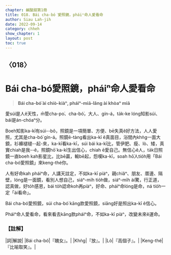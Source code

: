 ```yaml
---
chapter: 鹹酸甜第1冊
title: 018. Bái cha-bó͘愛照鏡，pháiⁿ命人愛看命
author: Siau Lah-jih
date: 2022-09-14
category: chheh
show_chapter: 1
layout: post
toc: true
---
```

  
## 〈018〉
# Bái cha-bó͘愛照鏡，pháiⁿ命人愛看命
>**Bái cha-bó͘ ài chiò-kiàⁿ, pháiⁿ-miā-lâng ài khòaⁿ miā**
 
愛súi是人ê天性，m̄管cha-po͘、cha-bó͘，大人、gín-á，ta̍k-ke lóng知影súi、bái是án-chóaⁿ分。

Boeh知影ka-kī有súi--bô，照鏡是一項簡單、方便、bē失真ê好方法，人人愛照，尤其是cha-bó͘ gín-á。照鏡ē-tàng看出ka-kī ê真面目，浴間內khǹg一面大鏡，衫褲褪褪--起-來，ka-kī看ka-kī，súi bái ka-kī比，管伊肥、瘦、lò、矮，真實chiah是我--ê，照鏡hō͘ ka-kī生出信心，chiah ē愛自己。無信心ê人，ta̍k日照鏡一直boeh kah影星比，比bē贏，輸bē起，怨嘆ka-kī，soah hō͘人tio̍h用「Bái cha-bó͘愛照鏡」來keng-thé你。

人有好命kah pháiⁿ命，人講天註定，不如ka-kī piàⁿ，親chiâⁿ、朋友、厝邊、隔壁，lóng是一面鏡，看別人想自己，siáⁿ-mi̍h tio̍h做，siáⁿ-mi̍h ài驚，行正道，認真做，好to̍h感恩，bái to̍h認命koh再piàⁿ，好命、pháiⁿ命lóng是命，ná tio̍h一定「ài看命」。

Bái cha-bó͘愛照鏡，súi cha-bó͘ kāng款愛照鏡，siāng好是照出ka-kī ê信心。

Pháiⁿ命人愛看命，看來看去kāng款pháiⁿ命，不如ka-kī piàⁿ，改變未來ê運命。



### 【註解】

|詞|解說|
|Bái cha-bó͘|『醜女』。|
|Khǹg|『放』。|
|Lò|『高個子』。|
|Keng-thé|『比喻取笑』。|

